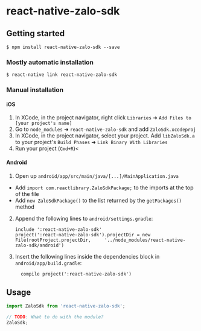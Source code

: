 # react-native-zalo-sdk

## Getting started

`$ npm install react-native-zalo-sdk --save`

### Mostly automatic installation

`$ react-native link react-native-zalo-sdk`

### Manual installation


#### iOS

1. In XCode, in the project navigator, right click `Libraries` ➜ `Add Files to [your project's name]`
2. Go to `node_modules` ➜ `react-native-zalo-sdk` and add `ZaloSdk.xcodeproj`
3. In XCode, in the project navigator, select your project. Add `libZaloSdk.a` to your project's `Build Phases` ➜ `Link Binary With Libraries`
4. Run your project (`Cmd+R`)<

#### Android

1. Open up `android/app/src/main/java/[...]/MainApplication.java`
  - Add `import com.reactlibrary.ZaloSdkPackage;` to the imports at the top of the file
  - Add `new ZaloSdkPackage()` to the list returned by the `getPackages()` method
2. Append the following lines to `android/settings.gradle`:
  	```
  	include ':react-native-zalo-sdk'
  	project(':react-native-zalo-sdk').projectDir = new File(rootProject.projectDir, 	'../node_modules/react-native-zalo-sdk/android')
  	```
3. Insert the following lines inside the dependencies block in `android/app/build.gradle`:
  	```
      compile project(':react-native-zalo-sdk')
  	```


## Usage
```javascript
import ZaloSdk from 'react-native-zalo-sdk';

// TODO: What to do with the module?
ZaloSdk;
```
